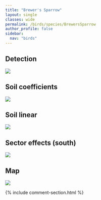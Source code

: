 ```yaml
---
title: "Brewer's Sparrow"
layout: single
classes: wide
permalink: /birds/species/BrewersSparrow
author_profile: false
sidebar:
  nav: "birds"
---
```


<h2>Detection</h2>

<a href="https://beallen.github.io/DevelopmentWebsite/assets/images/birds/BrewersSparrow/det.jpg">
<img src="https://beallen.github.io/DevelopmentWebsite/assets/images/birds/BrewersSparrow/det.jpg">
</a>

<h2>Soil coefficients</h2>

<a href="https://beallen.github.io/DevelopmentWebsite/assets/images/birds/BrewersSparrow/soilhf.jpg">
<img src="https://beallen.github.io/DevelopmentWebsite/assets/images/birds/BrewersSparrow/soilhf.jpg">
</a>

<h2>Soil linear</h2>

<a href="https://beallen.github.io/DevelopmentWebsite/assets/images/birds/BrewersSparrow/lin-south.jpg">
<img src="https://beallen.github.io/DevelopmentWebsite/assets/images/birds/BrewersSparrow/lin-south.jpg">
</a>

<h2>Sector effects (south)</h2>

<a href="https://beallen.github.io/DevelopmentWebsite/assets/images/birds/BrewersSparrow/sector-south.jpg">
<img src="https://beallen.github.io/DevelopmentWebsite/assets/images/birds/BrewersSparrow/sector-south.jpg">
</a>

<h2>Map</h2>

<a href="https://beallen.github.io/DevelopmentWebsite/assets/images/birds/BrewersSparrow/map.jpg">
<img src="https://beallen.github.io/DevelopmentWebsite/assets/images/birds/BrewersSparrow/map.jpg">
</a>

{% include comment-section.html %}
